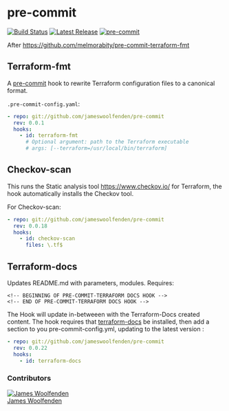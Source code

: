 # pre-commit

[![Build Status](https://github.com/JamesWoolfenden/pre-commit/workflows/Verify%20and%20Bump/badge.svg?branch=master)](https://github.com/JamesWoolfenden/pre-commit) 
[![Latest Release](https://img.shields.io/github/release/JamesWoolfenden/pre-commit.svg)](https://github.com/JamesWoolfenden/pre-commit/releases/latest)
[![pre-commit](https://img.shields.io/badge/pre--commit-enabled-brightgreen?logo=pre-commit&logoColor=white)](https://github.com/pre-commit/pre-commit)

After <https://github.com/melmorabity/pre-commit-terraform-fmt>

## Terraform-fmt

A [pre-commit](https://pre-commit.com/) hook to rewrite Terraform configuration files to a canonical format.

`.pre-commit-config.yaml`:

```yaml
- repo: git://github.com/jameswoolfenden/pre-commit
  rev: 0.0.1
  hooks:
    - id: terraform-fmt
      # Optional argument: path to the Terraform executable
      # args: [--terraform=/usr/local/bin/terraform]
```

## Checkov-scan

This runs the Static analysis tool https://www.checkov.io/ for Terraform, the hook automatically installs the Checkov tool.

For Checkov-scan:

```yaml
- repo: git://github.com/jameswoolfenden/pre-commit
  rev: 0.0.18
  hooks:
    - id: checkov-scan
      files: \.tf$
```

## Terraform-docs

Updates README.md with parameters, modules.
Requires:
```
<!-- BEGINNING OF PRE-COMMIT-TERRAFORM DOCS HOOK -->
<!-- END OF PRE-COMMIT-TERRAFORM DOCS HOOK -->
```
The Hook will update in-betweeen with the Terraform-Docs created content.
The hook requires that [terraform-docs](https://github.com/segmentio/terraform-docs) be installed, then add a section to you pre-commit-config.yml, updating to the latest version :

```yaml
- repo: git://github.com/jameswoolfenden/pre-commit
  rev: 0.0.22
  hooks:
    - id: terraform-docs
```

### Contributors

[![James Woolfenden][jameswoolfenden_avatar]][jameswoolfenden_homepage]<br/>[James Woolfenden][jameswoolfenden_homepage]


[asottile homepage]: https://github.com/asottile
[asottile_avatar]: https://github.com/asottile.png?size=150
[jameswoolfenden_homepage]: https://github.com/jameswoolfenden
[jameswoolfenden_avatar]: https://github.com/jameswoolfenden.png?size=150
